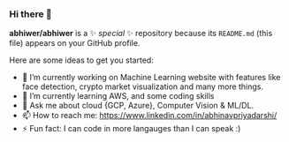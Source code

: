 ### Hi there 👋


**abhiwer/abhiwer** is a ✨ _special_ ✨ repository because its `README.md` (this file) appears on your GitHub profile.

Here are some ideas to get you started:

- 🔭 I’m currently working on Machine Learning website with features like face detection, crypto market visualization and many more things.
- 🌱 I’m currently learning AWS, and some coding skills
- 💬 Ask me about cloud {GCP, Azure}, Computer Vision & ML/DL.
- 📫 How to reach me: https://www.linkedin.com/in/abhinavpriyadarshi/
- ⚡ Fun fact: I can code in more langauges than I can speak :)

